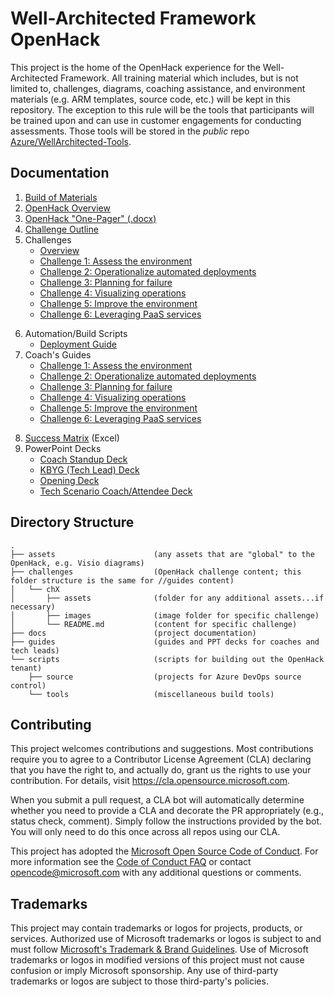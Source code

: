 # Well-Architected Framework OpenHack

This project is the home of the OpenHack experience for the Well-Architected Framework. All training material which includes, but is not limited to, challenges, diagrams, coaching assistance, and environment materials (e.g. ARM templates, source code, etc.) will be kept in this repository. The exception to this rule will be the tools that participants will be trained upon and can use in customer engagements for conducting assessments. Those tools will be stored in the _public_ repo [Azure/WellArchitected-Tools](https://github.com/Azure/WellArchitected-Tools).

## Documentation
1. [Build of Materials](docs/bom.md)
2. [OpenHack Overview](docs/overview.md)
3. [OpenHack "One-Pager" (.docx)](docs/one-pager.docx)
4. [Challenge Outline](docs/outline.md)
5. Challenges  
   - [Overview](challenges/ch0)  
   - [Challenge 1: Assess the environment](challenges/ch1)  
   - [Challenge 2: Operationalize automated deployments](challenges/ch2)  
   - [Challenge 3: Planning for failure](challenges/ch3)  
   - [Challenge 4: Visualizing operations](challenges/ch4)  
   - [Challenge 5: Improve the environment](challenges/ch5)  
   - [Challenge 6: Leveraging PaaS services](challenges/ch6)
<!--   - [Challenge 7: Optimizing the API](challenges/ch7)
   - [Challenge 8: Tightening database security](challenges/ch8)
   - [Challenge 9: Capturing correlation data](challenges/ch9) -->
6. Automation/Build Scripts
   - [Deployment Guide](docs/deployment.md)
7. Coach's Guides
   - [Challenge 1: Assess the environment](guides/challenges/ch1)  
   - [Challenge 2: Operationalize automated deployments](guides/challenges/ch2)
   - [Challenge 3: Planning for failure](guides/challenges/ch3)  
   - [Challenge 4: Visualizing operations](guides/challenges/ch4)  
   - [Challenge 5: Improve the environment](guides/challenges/ch5)  
   - [Challenge 6: Leveraging PaaS services](guides/challenges/ch6)
<!--   - [Challenge 7: Optimizing the API](guides/challenges/ch7)
   - [Challenge 8: Tightening database security](guides/challenges/ch8)
   - [Challenge 9: Capturing correlation data](guides/challenges/ch9) -->
8. [Success Matrix](guides/successMatrix.xlsx) (Excel)
9. PowerPoint Decks 
   - [Coach Standup Deck](<guides/ppt/OpenHack_Virtual_Coach Standup_WAF.pptx>)
   - [KBYG (Tech Lead) Deck](<guides/ppt/OpenHack_Virtual_KBYG.Coach Prep Deck_WAF.pptx>)
   - [Opening Deck](<guides/ppt/OpenHack_Virtual_Opening Deck_WAF.pptx>)
   - [Tech Scenario Coach/Attendee Deck](<guides/ppt/OpenHack_Tech Scenario_Attendee_Coach_Deck_WAF.pptx>)

## Directory Structure
```
.
├── assets                      (any assets that are "global" to the OpenHack, e.g. Visio diagrams)
├── challenges                  (OpenHack challenge content; this folder structure is the same for //guides content)
│   └── chX
│       ├── assets              (folder for any additional assets...if necessary)
│       ├── images              (image folder for specific challenge)
│       └── README.md           (content for specific challenge)
├── docs                        (project documentation)
├── guides                      (guides and PPT decks for coaches and tech leads)
└── scripts                     (scripts for building out the OpenHack tenant)
    ├── source                  (projects for Azure DevOps source control)
    └── tools                   (miscellaneous build tools)    
```

## Contributing

This project welcomes contributions and suggestions.  Most contributions require you to agree to a
Contributor License Agreement (CLA) declaring that you have the right to, and actually do, grant us
the rights to use your contribution. For details, visit https://cla.opensource.microsoft.com.

When you submit a pull request, a CLA bot will automatically determine whether you need to provide
a CLA and decorate the PR appropriately (e.g., status check, comment). Simply follow the instructions
provided by the bot. You will only need to do this once across all repos using our CLA.

This project has adopted the [Microsoft Open Source Code of Conduct](https://opensource.microsoft.com/codeofconduct/).
For more information see the [Code of Conduct FAQ](https://opensource.microsoft.com/codeofconduct/faq/) or
contact [opencode@microsoft.com](mailto:opencode@microsoft.com) with any additional questions or comments.

## Trademarks

This project may contain trademarks or logos for projects, products, or services. Authorized use of Microsoft 
trademarks or logos is subject to and must follow 
[Microsoft's Trademark & Brand Guidelines](https://www.microsoft.com/legal/intellectualproperty/trademarks/usage/general).
Use of Microsoft trademarks or logos in modified versions of this project must not cause confusion or imply Microsoft sponsorship.
Any use of third-party trademarks or logos are subject to those third-party's policies.
